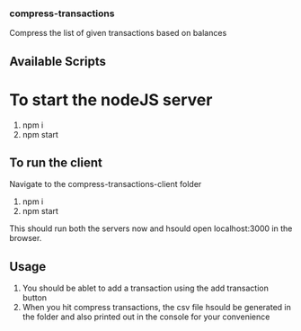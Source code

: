 
### compress-transactions

Compress the list of given transactions based on balances

## Available Scripts

# To start the nodeJS server

1. npm i
2. npm start

## To run the client 
Navigate to the compress-transactions-client folder
1. npm i
2. npm start

This should run both the servers now  and hsould open localhost:3000 in the browser.


## Usage

1. You should be ablet to add a transaction using the add transaction button
2. When you hit compress transactions, the csv file hsould be generated in the folder and also printed out in the console for your convenience
